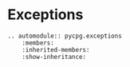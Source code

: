 # Exceptions

```{eval-rst}
.. automodule:: pycpg.exceptions
    :members:
    :inherited-members:
    :show-inheritance:
```
